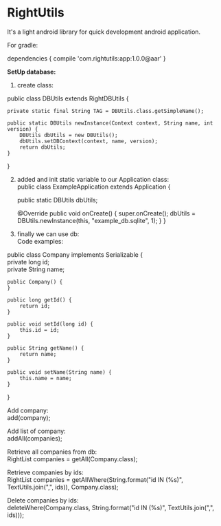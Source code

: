 RightUtils
==========
It's a light android library for quick development android application.

For gradle:


dependencies {
	compile 'com.rightutils:app:1.0.0@aar'
}



<b>SetUp database:</b>

1) create class:<br>

public class DBUtils extends RightDBUtils {

	private static final String TAG = DBUtils.class.getSimpleName();

	public static DBUtils newInstance(Context context, String name, int version) {
		DBUtils dbUtils = new DBUtils();
		dbUtils.setDBContext(context, name, version);
		return dbUtils;
	}
}

2) added and init static variable to our Application class:<br>
public class ExampleApplication extends Application {

	public static DBUtils dbUtils;

	@Override
	public void onCreate() {
		super.onCreate();
		dbUtils = DBUtils.newInstance(this, "example_db.sqlite", 1);
	}
}

3) finally we can use db:<br>
Code examples:<br>

public class Company implements Serializable {<br>
	private long id;<br>
	private String name;<br>

	public Company() {
	}
	
	public long getId() {
		return id;
	}

	public void setId(long id) {
		this.id = id;
	}

	public String getName() {
		return name;
	}

	public void setName(String name) {
		this.name = name;
	}
}

Add company:<br>
add(company);

Add list of company:<br>
addAll(companies);

Retrieve all companies from db:<br>
RightList<Company> companies = getAll(Company.class);

Retrieve companies by ids:<br>
RightList<Company> companies = getAllWhere(String.format("id IN (%s)", TextUtils.join(",", ids)), Company.class);

Delete companies by ids:<br>
deleteWhere(Company.class, String.format("id IN (%s)", TextUtils.join(",", ids)));
	

